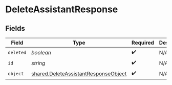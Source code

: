 # DeleteAssistantResponse


## Fields

| Field                                                                                               | Type                                                                                                | Required                                                                                            | Description                                                                                         |
| --------------------------------------------------------------------------------------------------- | --------------------------------------------------------------------------------------------------- | --------------------------------------------------------------------------------------------------- | --------------------------------------------------------------------------------------------------- |
| `deleted`                                                                                           | *boolean*                                                                                           | :heavy_check_mark:                                                                                  | N/A                                                                                                 |
| `id`                                                                                                | *string*                                                                                            | :heavy_check_mark:                                                                                  | N/A                                                                                                 |
| `object`                                                                                            | [shared.DeleteAssistantResponseObject](../../../sdk/models/shared/deleteassistantresponseobject.md) | :heavy_check_mark:                                                                                  | N/A                                                                                                 |